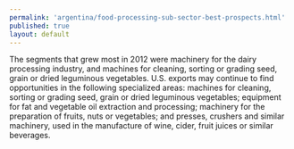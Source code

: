 ```yaml
--- 
permalink: 'argentina/food-processing-sub-sector-best-prospects.html' 
published: true 
layout: default
---
```

The segments that grew most in 2012 were machinery for the dairy processing industry, and machines for cleaning, sorting or grading seed, grain or dried leguminous vegetables. U.S. exports may continue to find opportunities in the following specialized areas: machines for cleaning, sorting or grading seed, grain or dried leguminous vegetables; equipment for fat and vegetable oil extraction and processing; machinery for the preparation of fruits, nuts or vegetables; and presses, crushers and similar machinery, used in the manufacture of wine, cider, fruit juices or similar beverages.
